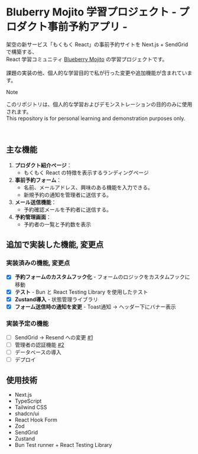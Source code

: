 # Bluberry Mojito 学習プロジェクト - プロダクト事前予約アプリ -

架空の新サービス「もくもく React」の事前予約サイトを Next.js + SendGrid で構築する、<br />
React 学習コミュニティ [Blueberry Mojito](https://b13o.com/) の学習プロジェクトです。<br />
<br />
課題の実装の他、個人的な学習目的で私が行った変更や追加機能が含まれています。<br />

> [!NOTE]
> このリポジトリは、個人的な学習およびデモンストレーションの目的のみに使用されます。<br />
> This repository is for personal learning and demonstration purposes only.

<br />

## 主な機能

1. **プロダクト紹介ページ**： 
    - もくもく React の特徴を表示するランディングページ
2. **事前予約フォーム**： 
    - 名前、メールアドレス、興味のある機能を入力できる。
    - 新規予約の通知を管理者に送信する。
3. **メール送信機能**：
    - 予約確認メールを予約者に送信する。
4. **予約管理画面**： 
    - 予約者の一覧と予約数を表示

## 追加で実装した機能, 変更点

### 実装済みの機能, 変更点
- [x] **予約フォームのカスタムフック化** - フォームのロジックをカスタムフックに移動
- [x] **テスト** - Bun と React Testing Library を使用したテスト
- [x] **Zustand導入** - 状態管理ライブラリ
- [x] **フォーム送信時の通知を変更** - Toast通知 → ヘッダー下にバナー表示

### 実装予定の機能
- [ ] SendGrid → Resend への変更 [#1](https://github.com/oumelab/b13o-pre-launch-app/issues/1)
- [ ] 管理者の認証機能 [#2](https://github.com/oumelab/b13o-pre-launch-app/issues/2)
- [ ] データベースの導入
- [ ] デプロイ

## 使用技術
- Next.js
- TypeScript
- Tailwind CSS
- shadcn/ui
- React Hook Form
- Zod
- SendGrid
- Zustand
- Bun Test runner + React Testing Library
